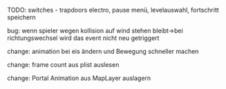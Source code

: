 TODO:
switches - trapdoors
electro,
pause menü,
levelauswahl,
fortschritt speichern

bug: wenn spieler wegen kollision auf wind stehen bleibt->bei richtungswechsel wird das event nicht neu getriggert

change: animation bei eis ändern und Bewegung schneller machen

change: frame count aus plist auslesen

change: Portal Animation aus MapLayer auslagern